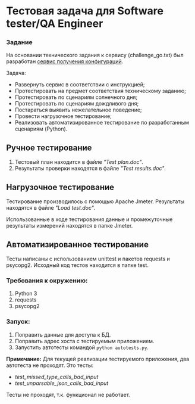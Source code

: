 # Тестовая задача для Software tester/QA Engineer
### Задание
На основании технического задания к сервису (challenge_go.txt) был разработан [сервис получения конфигураций](https://github.com/derlaft/golang-test-task-2).

Задача:
* Развернуть сервис в соответствии с инструкцией;
* Протестировать на предмет соответствия техническому заданию;
* Протестировать по сценариям солнечного дня;
* Протестировать по сценариям дождливого дня;
* Постараться выявить нежелательное поведение;
* Провести нагрузочное тестирование;
* Реализовать автоматизированное тестирование по разработанным сценариям (Python).

## Ручное тестирование
1. Тестовый план находится в файле *"Test plan.doc"*.
1. Результаты проверки находятся в файле *"Test results.doc"*.

## Нагрузочное тестирование
Тестирование производилось с помощью Apache Jmeter. Результаты находятся в файле *"Load test.doc"*.

Использованные в ходе тестирования данные и промежуточные результаты измерений находятся в папке Jmeter.

## Автоматизированное тестирование
Тесты написаны с использованием unittest и пакетов requests и psycopg2.
Исходный код тестов находится в папке test.

### Требования к окружению:
1. Python 3
1. requests
1. psycopg2

### Запуск:
1. Поправить данные для доступа к БД.
1. Поправить адрес хоста с тестируемым приложением.
1. Запустить автотесты командой `python autotests.py`.

**Примечание:** Для текущей реализации тестируемого приложения, два автотеста не проходят. Это тесты:
* *test_missed_type_calls_bad_input*
* *test_unparsable_json_calls_bad_input*

Тесты не проходят, т.к. функционал не работает.